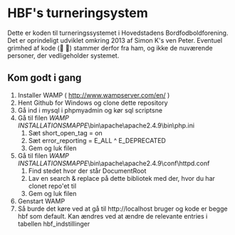# HBF's turneringsystem

Dette er koden til turneringssystemet i Hovedstadens Bordfodboldforening. Det er oprindeligt udviklet omkring 2013 af Simon K's ven Peter. Eventuel grimhed af kode (:poop: :poop:) stammer derfor fra ham, og ikke de nuværende personer, der vedligeholder systemet.

## Kom godt i gang

1. Installer WAMP ( http://www.wampserver.com/en/ )
2. Hent Github for Windows og clone dette repository
3. Gå ind i mysql i phpmyadmin og kør sql scriptsne
4. Gå til filen *WAMP INSTALLATIONSMAPPE*\bin\apache\apache2.4.9\bin\php.ini
	1. Sæt short_open_tag = on
	2. Sæt error_reporting = E_ALL ^ E_DEPRECATED
	3. Gem og luk filen
5. Gå til filen *WAMP INSTALLATIONSMAPPE*\bin\apache\apache2.4.9\conf\httpd.conf
	1. Find stedet hvor der står DocumentRoot
	2. Lav en search & replace på dette bibliotek med der, hvor du har clonet repo'et til
	3. Gem og luk filen
6. Genstart WAMP
7. Så burde det køre ved at gå til http://localhost bruger og kode er begge hbf som default. Kan ændres ved at ændre de relevante entries i tabellen hbf_indstillinger
